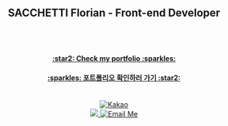 <div align="center">
  <h2>SACCHETTI Florian - Front-end Developer</h2>
</div>

<br />
<br />


<div align="center">
  <h4><a href="https://floriansacc.github.io/" target="_blank" text-decoration="none; color:inherit;">:star2: Check my portfolio :sparkles:</a></h4>
  <h4><a href="https://floriansacc.github.io/" target="_blank" text-decoration="none; color:inherit;">:sparkles: 포트폴리오 확인하러 가기 :star2:</a></h4>
</div>

<br />
<div align="center">
  <a href="http://qr.kakao.com/talk/9DzDCSUIxhosfgCLWffciyNPw6k-">
    <img src="https://img.shields.io/badge/KakaoId: floriansacchetti-FEE500?style=flat" alt="Kakao" />
  </a>
</div>
<div align="center">
  <a href="https://fr.linkedin.com/in/florian-sacchetti-34ba59191">
    <img src="https://img.shields.io/badge/Florian%20Sacchetti-0077B5?style=flat&logo=linkedin&logoColor=white" />
  </a>
  <a href="mailto:florian.sacchetti@gmail.com">
    <img src="https://img.shields.io/badge/florian.sacchetti@gmail.com-D14836?style=flat&logo=gmail&logoColor=white" alt="Email Me" />
  </a>
</div>



<!--
**floriansacc/floriansacc** is a ✨ _special_ ✨ repository because its `README.md` (this file) appears on your GitHub profile.

Here are some ideas to get you started:

- 🔭 I’m currently working on ...
- 🌱 I’m currently learning ...
- 👯 I’m looking to collaborate on ...
- 🤔 I’m looking for help with ...
- 💬 Ask me about ...
- 📫 How to reach me: ...
- 😄 Pronouns: ...
- ⚡ Fun fact: ...
-->
